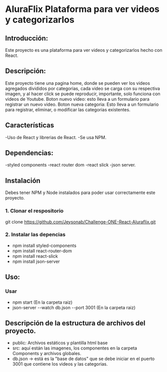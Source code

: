 # AluraFlix Plataforma para ver videos y categorizarlos

## Introducción:
Este proyecto es una plataforma para ver videos y categorizarlos hecho con React.

## Descripción: 
Este proyecto tiene una pagina home, donde se pueden ver los videos agregados divididos por categorias, cada video se carga con su respectiva imagen, y al hacer click se puede reproducir, importante, solo funciona con videos de Youtube.
Boton nuevo video: esto lleva a un formulario para registrar un nuevo video.
Boton nueva categoria: Esto lleva a un formulario para registrar, eliminar, o modificar las categorias existentes.

## Características
-Uso de React y librerias de React.
-Se usa NPM.

## Dependencias:
-styled components
-react router dom
-react slick
-json server.

## Instalación

Debes tener NPM y Node instalados para poder usar correctamente este proyecto. 

### 1. Clonar el respositorio

git clone https://github.com/Jeysonab/Challenge-ONE-React-Aluraflix.git

### 2. Instalar las depencias
* npm install styled-components
* npm install react-router-dom
* npm install react-slick
* npm install json-server

## Uso:

### Usar
* npm start (En la carpeta raiz) 
* json-server --watch db.json --port 3001 (En la carpeta raiz) 

##  Descripción de la estructura de archivos del proyecto.

* public: Archivos estáticos y plantilla html base
* src: aquí están las imagenes, los componentes en la carpeta Components y archivos globales.
* db.json -> está es la "base de datos" que se debe iniciar en el puerto 3001 que contiene los videos y las categorias.









